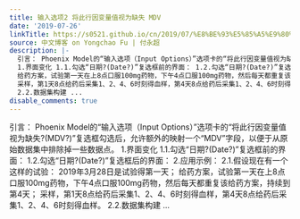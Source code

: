 ```yaml
---
title: 输入选项2 将此行因变量值视为缺失 MDV
date: '2019-07-26'
linkTitle: https://s0521.github.io/cn/2019/07/%E8%BE%93%E5%85%A5%E9%80%89%E9%A1%B92-%E5%B0%86%E6%AD%A4%E8%A1%8C%E5%9B%A0%E5%8F%98%E9%87%8F%E5%80%BC%E8%A7%86%E4%B8%BA%E7%BC%BA%E5%A4%B1-mdv/
source: 中文博客 on Yongchao Fu | 付永超
description: |-
  引言： Phoenix Model的“输入选项（Input Options）”选项卡的“将此行因变量值视为缺失?(MDV?)”复选框勾选后，允许额外的映射一个“MDV”字段，以便于从原始数据集中排除掉一些数据点。
  1.界面变化 1.1.勾选“日期?(Date?)”复选框前的界面： 1.2.勾选“日期?(Date?)”复选框后的界面： 2.应用示例： 2.1.假设现在有一个这样的试验： 2019年3月28日是试验得第一天；
  给药方案，试验第一天在上8点口服100mg药物，下午4点口服100mg药物，然后每天都重复该给药方案，持续到第4天；
  采样，第1天8点给药后采集1、2、4、6时刻得血样，第4天8点给药后采集1、2、4、6时刻得血样。
  2.2.数据集构建 ...
disable_comments: true
---
```

引言： Phoenix Model的“输入选项（Input Options）”选项卡的“将此行因变量值视为缺失?(MDV?)”复选框勾选后，允许额外的映射一个“MDV”字段，以便于从原始数据集中排除掉一些数据点。
1.界面变化 1.1.勾选“日期?(Date?)”复选框前的界面： 1.2.勾选“日期?(Date?)”复选框后的界面： 2.应用示例： 2.1.假设现在有一个这样的试验： 2019年3月28日是试验得第一天；
给药方案，试验第一天在上8点口服100mg药物，下午4点口服100mg药物，然后每天都重复该给药方案，持续到第4天；
采样，第1天8点给药后采集1、2、4、6时刻得血样，第4天8点给药后采集1、2、4、6时刻得血样。
2.2.数据集构建 ...